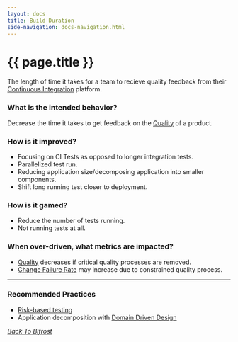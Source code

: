 ```yaml
---
layout: docs
title: Build Duration
side-navigation: docs-navigation.html
---
```


# {{ page.title }}

The length of time it takes for a team to recieve quality feedback from their
[Continuous Integration](https://martinfowler.com/articles/continuousIntegration.html) platform.

### What is the intended behavior?

Decrease the time it takes to get feedback on the [Quality](./quality.html) of a product.

### How is it improved?

- Focusing on CI Tests as opposed to longer integration tests.
- Parallelized test run.
- Reducing application size/decomposing application into smaller components.
- Shift long running test closer to deployment.

### How is it gamed?

- Reduce the number of tests running.
- Not running tests at all.

### When over-driven, what metrics are impacted?

- [Quality](./quality.html) decreases if critical quality processes are removed.
- [Change Failure Rate](./change-fail-rate.html) may increase due to constrained
  quality process.

---

### Recommended Practices

- [Risk-based testing](https://www.guru99.com/risk-based-testing.html)
- Application decomposition with [Domain Driven Design](../../presos/domain-driven-design/index.html)

_[Back To Bifrost](../index.html)_


